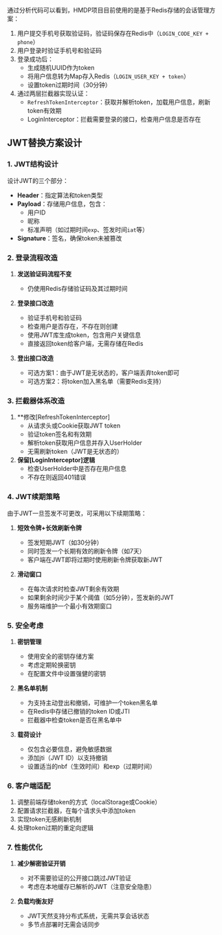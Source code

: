 
通过分析代码可以看到，HMDP项目目前使用的是基于Redis存储的会话管理方案：

1. 用户提交手机号获取验证码，验证码保存在Redis中（`LOGIN_CODE_KEY + phone`）
2. 用户登录时验证手机号和验证码
3. 登录成功后：
    - 生成随机UUID作为token
    - 将用户信息转为Map存入Redis（`LOGIN_USER_KEY + token`）
    - 设置token过期时间（30分钟）
4. 通过两层拦截器实现认证：
    - `RefreshTokenInterceptor`：获取并解析token，加载用户信息，刷新token有效期
    - LoginInterceptor：拦截需要登录的接口，检查用户信息是否存在

## JWT替换方案设计

### 1. JWT结构设计

设计JWT的三个部分：

- **Header**：指定算法和token类型
- **Payload**：存储用户信息，包含：
    - 用户ID 
    - 昵称
    - 标准声明（如过期时间`exp`、签发时间`iat`等）
- **Signature**：签名，确保token未被篡改

### 2. 登录流程改造

1. **发送验证码流程不变**
    
    - 仍使用Redis存储验证码及其过期时间
2. **登录接口改造**
    
    - 验证手机号和验证码
    - 检查用户是否存在，不存在则创建
    - 使用JWT库生成token，包含用户关键信息
    - 直接返回token给客户端，无需存储在Redis
3. **登出接口改造**
    
    - 可选方案1：由于JWT是无状态的，客户端丢弃token即可
    - 可选方案2：将token加入黑名单（需要Redis支持）

### 3. 拦截器体系改造

1. **修改[RefreshTokenInterceptor]
    - 从请求头或Cookie获取JWT token
    - 验证token签名和有效期
    - 解析token获取用户信息并存入UserHolder
    - 无需刷新token（JWT是无状态的）
2. **保留[LoginInterceptor]逻辑**
    - 检查UserHolder中是否存在用户信息
    - 不存在则返回401错误

### 4. JWT续期策略

由于JWT一旦签发不可更改，可采用以下续期策略：

1. **短效令牌+长效刷新令牌**
    
    - 签发短期JWT（如30分钟）
    - 同时签发一个长期有效的刷新令牌（如7天）
    - 客户端在JWT即将过期时使用刷新令牌获取新JWT
2. **滑动窗口**
    
    - 在每次请求时检查JWT剩余有效期
    - 如果剩余时间少于某个阈值（如5分钟），签发新的JWT
    - 服务端维护一个最小有效期窗口

### 5. 安全考虑

1. **密钥管理**
    
    - 使用安全的密钥存储方案
    - 考虑定期轮换密钥
    - 在配置文件中设置强健的密钥
2. **黑名单机制**
    
    - 为支持主动登出和撤销，可维护一个token黑名单
    - 在Redis中存储已撤销的token ID或JTI
    - 拦截器中检查token是否在黑名单中
3. **载荷设计**
    
    - 仅包含必要信息，避免敏感数据
    - 添加jti（JWT ID）以支持撤销
    - 设置适当的nbf（生效时间）和exp（过期时间）

### 6. 客户端适配

1. 调整前端存储token的方式（localStorage或Cookie）
2. 配置请求拦截器，在每个请求头中添加token
3. 实现token无感刷新机制
4. 处理token过期的重定向逻辑

### 7. 性能优化

1. **减少解密验证开销**
    
    - 对不需要验证的公开接口跳过JWT验证
    - 考虑在本地缓存已解析的JWT（注意安全隐患）
2. **负载均衡友好**
    
    - JWT天然支持分布式系统，无需共享会话状态
    - 多节点部署时无需会话同步